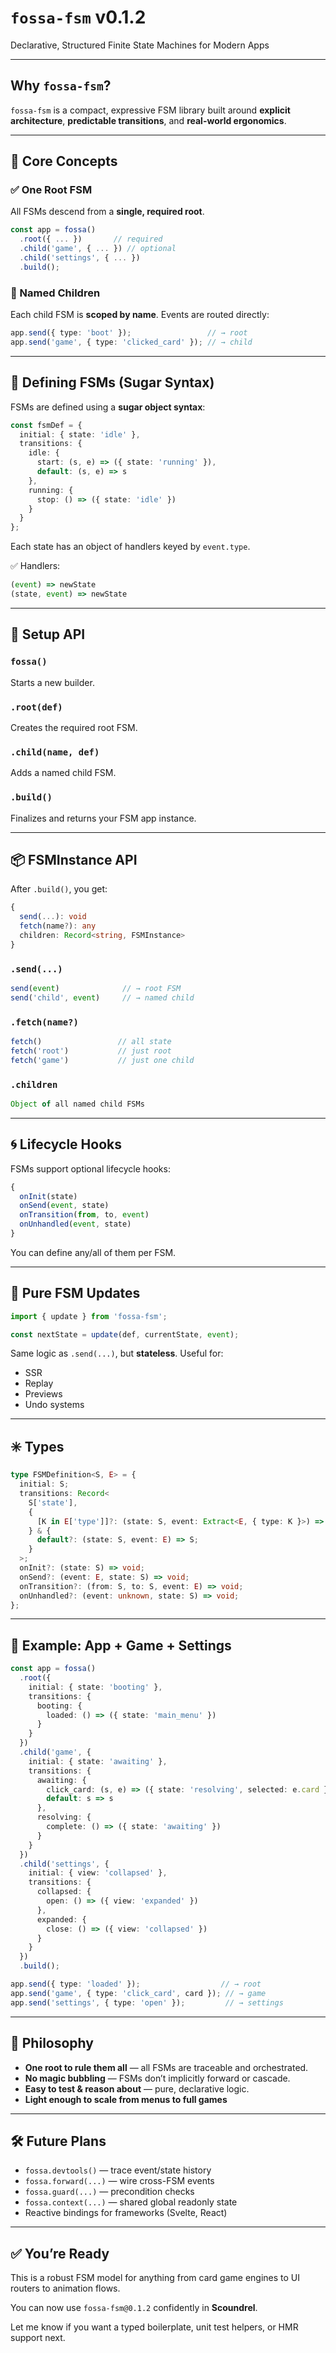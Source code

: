 # `fossa-fsm` v0.1.2
Declarative, Structured Finite State Machines for Modern Apps

---

## Why `fossa-fsm`?

`fossa-fsm` is a compact, expressive FSM library built around **explicit architecture**, **predictable transitions**, and **real-world ergonomics**.

---

## 🔁 Core Concepts

### ✅ One Root FSM

All FSMs descend from a **single, required root**.

```ts
const app = fossa()
  .root({ ... })       // required
  .child('game', { ... }) // optional
  .child('settings', { ... })
  .build();
```

### 🧩 Named Children

Each child FSM is **scoped by name**. Events are routed directly:

```ts
app.send({ type: 'boot' });                 // → root
app.send('game', { type: 'clicked_card' }); // → child
```

---

## 🧠 Defining FSMs (Sugar Syntax)

FSMs are defined using a **sugar object syntax**:

```ts
const fsmDef = {
  initial: { state: 'idle' },
  transitions: {
    idle: {
      start: (s, e) => ({ state: 'running' }),
      default: (s, e) => s
    },
    running: {
      stop: () => ({ state: 'idle' })
    }
  }
};
```

Each state has an object of handlers keyed by `event.type`.

✅ Handlers:

```ts
(event) => newState
(state, event) => newState
```

---

## 🧱 Setup API

### `fossa()`

Starts a new builder.

### `.root(def)`

Creates the required root FSM.

### `.child(name, def)`

Adds a named child FSM.

### `.build()`

Finalizes and returns your FSM app instance.

---

## 📦 FSMInstance API

After `.build()`, you get:

```ts
{
  send(...): void
  fetch(name?): any
  children: Record<string, FSMInstance>
}
```

### `.send(...)`

```ts
send(event)              // → root FSM
send('child', event)     // → named child
```

### `.fetch(name?)`

```ts
fetch()                 // all state
fetch('root')           // just root
fetch('game')           // just one child
```

### `.children`

```ts
Object of all named child FSMs
```

---

## 🌀 Lifecycle Hooks

FSMs support optional lifecycle hooks:

```ts
{
  onInit(state)
  onSend(event, state)
  onTransition(from, to, event)
  onUnhandled(event, state)
}
```

You can define any/all of them per FSM.

---

## 🔄 Pure FSM Updates

```ts
import { update } from 'fossa-fsm';

const nextState = update(def, currentState, event);
```

Same logic as `.send(...)`, but **stateless**. Useful for:

* SSR
* Replay
* Previews
* Undo systems

---

## ✳️ Types

```ts
type FSMDefinition<S, E> = {
  initial: S;
  transitions: Record<
    S['state'],
    {
      [K in E['type']]?: (state: S, event: Extract<E, { type: K }>) => S;
    } & {
      default?: (state: S, event: E) => S;
    }
  >;
  onInit?: (state: S) => void;
  onSend?: (event: E, state: S) => void;
  onTransition?: (from: S, to: S, event: E) => void;
  onUnhandled?: (event: unknown, state: S) => void;
};
```

---

## 🧪 Example: App + Game + Settings

```ts
const app = fossa()
  .root({
    initial: { state: 'booting' },
    transitions: {
      booting: {
        loaded: () => ({ state: 'main_menu' })
      }
    }
  })
  .child('game', {
    initial: { state: 'awaiting' },
    transitions: {
      awaiting: {
        click_card: (s, e) => ({ state: 'resolving', selected: e.card }),
        default: s => s
      },
      resolving: {
        complete: () => ({ state: 'awaiting' })
      }
    }
  })
  .child('settings', {
    initial: { view: 'collapsed' },
    transitions: {
      collapsed: {
        open: () => ({ view: 'expanded' })
      },
      expanded: {
        close: () => ({ view: 'collapsed' })
      }
    }
  })
  .build();
```

```ts
app.send({ type: 'loaded' });                  // → root
app.send('game', { type: 'click_card', card }); // → game
app.send('settings', { type: 'open' });         // → settings
```

---

## 🧠 Philosophy

* **One root to rule them all** — all FSMs are traceable and orchestrated.
* **No magic bubbling** — FSMs don’t implicitly forward or cascade.
* **Easy to test & reason about** — pure, declarative logic.
* **Light enough to scale from menus to full games**

---

## 🛠 Future Plans

* `fossa.devtools()` — trace event/state history
* `fossa.forward(...)` — wire cross-FSM events
* `fossa.guard(...)` — precondition checks
* `fossa.context(...)` — shared global readonly state
* Reactive bindings for frameworks (Svelte, React)

---

## ✅ You’re Ready

This is a robust FSM model for anything from card game engines to UI routers to animation flows.

You can now use `fossa-fsm@0.1.2` confidently in **Scoundrel**.

Let me know if you want a typed boilerplate, unit test helpers, or HMR support next.
